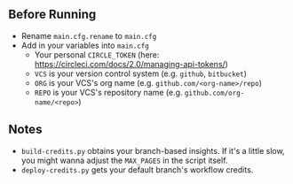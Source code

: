## Before Running

- Rename `main.cfg.rename` to `main.cfg`
- Add in your variables into `main.cfg`
  - Your personal `CIRCLE_TOKEN` (here: https://circleci.com/docs/2.0/managing-api-tokens/)
  - `VCS` is your version control system (e.g. `github`, `bitbucket`)
  - `ORG` is your VCS's org name (e.g. `github.com/<org-name>/repo`)
  - `REPO` is your VCS's repository name (e.g. `github.com/org-name/<repo>`)

## Notes

- `build-credits.py` obtains your branch-based insights. If it's a little slow, you might wanna adjust the `MAX_PAGES` in the script itself.
- `deploy-credits.py` gets your default branch's workflow credits.
